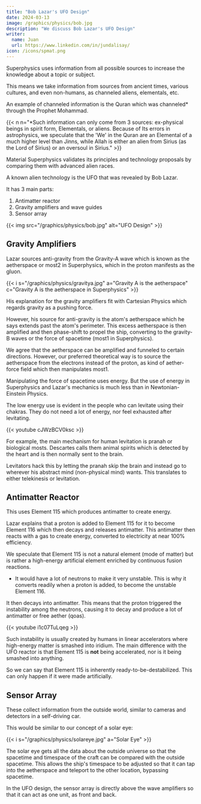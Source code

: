 ```yaml
---
title: "Bob Lazar's UFO Design"
date: 2024-03-13
image: /graphics/physics/bob.jpg
description: "We discuss Bob Lazar's UFO Design"
writer:
  name: Juan
  url: https://www.linkedin.com/in/jundalisay/
icon: /icons/spmat.png
---
```



Superphysics uses information from all possible sources to increase the knowledge about a topic or subject. 

This means we take information from sources from ancient times, various cultures, and even non-humans, as channeled aliens, elementals, etc.

An example of channeled information is the Quran which was channeled* through the Prophet Mohammad.    

{{< n n="*Such information can only come from 3 sources: ex-physical beings in spirit form, Elementals, or aliens. Because of Its errors in astrophysics, we speculate that the 'We' in the Quran are an Elemental of a much higher level than Jinns, while Allah is either an alien from Sirius (as the Lord of Sirius) or an oversoul in Sirius." >}}

  
Material Superphysics validates its principles and technology proposals by comparing them with advanced alien races. 

A known alien technology is the UFO that was revealed by Bob Lazar. 

<!-- oravlH5QoSY -->

It has 3 main parts:

1. Antimatter reactor
2. Gravity amplifiers and wave guides
3. Sensor array


{{< img src="/graphics/physics/bob.jpg" alt="UFO Design" >}}


## Gravity Amplifiers

Lazar sources anti-gravity from the Gravity-A wave which is known as the aetherspace or most2 in Superphysics, which in the proton manifests as the gluon. 

{{< i s="/graphics/physics/gravitya.jpg" a="Gravity A is the aetherspace" c="Gravity A is the aetherspace in Superphysics" >}}


His explanation for the gravity amplifiers fit with Cartesian Physics which regards gravity as a pushing force.

However, his source for anti-gravity is the atom's aetherspace which he says extends past the atom's perimeter. This excess aetherspace is then amplified and then phase-shift to propel the ship, converting to the gravity-B waves or the force of spacetime (most1 in Superphysics). 

We agree that the aetherspace can be amplified and funneled to certain directions. However, our preferred theoretical way is to source the aetherspace from the electrons instead of the proton, as kind of aether-force field which then manipulates most1.

Manipulating the force of spacetime uses energy. But the use of energy in Superphysics and Lazar's mechanics is much less than in Newtonian-Einstein Physics. 

The low energy use is evident in the people who can levitate using their chakras. They do not need a lot of energy, nor feel exhausted after levitating.  

<!-- This is where Bio Superphysics merges with Material Superphysics, or Cartesian Biology merges with Cartesian Physics. -->

<!-- QdBN3iN6pi4 -->

{{< youtube cJWzBCV0ksc >}}

For example, the main mechanism for human levitation is pranah or biological mosts. Descartes calls them animal spirits which is detected by the heart and is then normally sent to the brain. 

Levitators hack this by letting the pranah skip the brain and instead go to wherever his abstract mind (non-physical mind) wants. This translates to either telekinesis or levitation. 



## Antimatter Reactor

This uses Element 115 which produces antimatter to create energy. 

Lazar explains that a proton is added to Element 115 for it to become Element 116 which then decays and releases antimatter. This antimatter then reacts with a gas to create energy, converted to electricity at near 100% efficiency. 

We speculate that Element 115 is not a natural element (mode of matter) but is rather a high-energy artificial element enriched by continuous fusion reactions. 
- It would have a lot of neutrons to make it very unstable. This is why it converts readily when a proton is added, to become the unstable Element 116.

It then decays into antimatter. This means that the proton triggered the instability among the neutrons, causing it to decay and produce a lot of antimatter or free aether (qoas).


{{< youtube i1c07TuLqeg >}}

 <!-- instead of cancelling the gluon bonds.  -->

Such instability is usually created by humans in linear accelerators where high-energy matter is smashed into iridium. The main difference with the UFO reactor is that Element 115 is **not** being accelerated, nor is it being smashed into anything.

So we can say that Element 115 is inherently ready-to-be-destabilized. This can only happen if it were made artificially.



## Sensor Array

These collect information from the outside world, similar to cameras and detectors in a self-driving car. 

This would be similar to our concept of a solar eye:

{{< i s="/graphics/physics/solareye.jpg" a="Solar Eye" >}}

The solar eye gets all the data about the outside universe so that the spacetime and timespace of the craft can be compared with the outside spacetime. This allows the ship's timespace to be adjusted so that it can tap into the aetherspace and teleport to the other location, bypassing spacetime. 

In the UFO design, the sensor array is directly above the wave amplifiers so that it can act as one unit, as front and back. 
